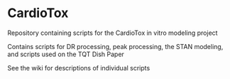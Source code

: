 # CardioTox
Repository containing scripts for the CardioTox in vitro modeling project

Contains scripts for DR processing, peak processing, the STAN modeling, and scripts used on the TQT Dish Paper

See the wiki for descriptions of individual scripts
